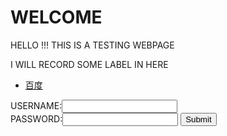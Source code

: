 <h1> WELCOME </h1>
<p>HELLO !!! THIS IS A TESTING WEBPAGE</p>
<p>I WILL RECORD SOME LABEL IN HERE </p>
<ul>
  <li> <a href="https://www.baidu.com/">百度</a> </li>
</ul>
<form>
  USERNAME:<input type="text" name="username"><br>
  PASSWORD:<input type="password" name="password">
  <input type="submit" value="Submit">
</form>
  
